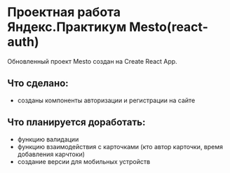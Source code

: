 # Проектная работа Яндекс.Практикум Mesto(react-auth)
Обновленный проект Mesto создан на Create React App.

## Что сделано:
- созданы компоненты авторизации и регистрации на сайте

## Что планируется доработать:
- функцию валидации
- функцию взаимодействия с карточками (кто автор карточки, время добавления карчтоки)
- создание версии для мобильных устройств